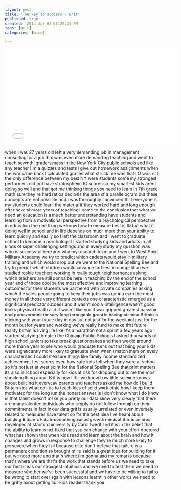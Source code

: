 ```yaml
---
layout: post
title: "The key to success - Grit"
published: true
created:  2014 Apr 03 05:29:23 PM
tags: [grit]
categories: [mind]

---
```


<iframe width="560" height="315" src="//www.youtube.com/embed/H14bBuluwB8" frameborder="0" allowfullscreen></iframe>

when I was 27 years old left a very demanding job in management consulting for
a job that was even more demanding teaching and went to teach seventh-graders
mass in the New York City public schools and like any teacher I'm a quizzes and
tests I give out homework assignments when the war came back I calculated
grades what struck me was that I Q was not the only difference between my best
NY were students some my strongest performers did not have stratospheric IQ
scores so my smartest kids aren't doing so well and that got me thinking things
you need to learn in 7th grade math sure they're hard ratios decibels the area
of a parallelogram but these concepts are not possible and I was thoroughly
convinced that everyone is my students could learn the material if they worked
hard and long enough after several more years of teaching I came to the
conclusion that what we need an education is a much better understanding have
students and learning from a motivational perspective from a psychological
perspective in education the one thing we know how to measure best is IQ but
what if doing well in school and in life depends on much more then your ability
to learn quickly and easily so I left the classroom and I went to graduate
school to become a psychologist I started studying kids and adults in all kinds
of super challenging settings and in every study my question was who is
successful here and why my research team and I went to West Point Military
Academy we try to predict which cadets would stay in military training and
which would drop out we went to the National Spelling Bee and try to predict
which children would advance farthest in competition we studied rookie teachers
working in really tough neighborhoods asking which teachers are still gonna be
here in teaching by the end of the school year and of those cool be the most
effective and improving learning outcomes for their students we partnered with
private companies asking which the sales people going to keep their jobs was
gonna earn the most money in all those very different contexts one
characteristic emerged as a significant predictor success and it wasn't social
intelligence wasn't good looks physical health and it wasn't like you it was
gripped greatest passion and perseverance for very long term goals great is
having stamina Britain is sticking with your future day in day out not just for
the week not just for the month but for years and working we've really hard to
make that future reality britain is living life like it's a marathon not a
sprint a few years ago I started studying threaten the Chicago Public Schools I
asked thousands of high school juniors to take break questionnaires and then we
did around more than a year to see who would graduate turns out that bring your
kids were significantly more likely to graduate even when I match them on every
characteristic I could measure things like family income standardized
achievement test scores even how safe kids felt when they were at school so
it's not just at west point for the National Spelling Bee that print matters
its also in school especially for kids at risk for dropping out to me the most
shocking thing about Brit is how little we know how little science knows about
building it everyday parents and teachers asked me how do I build Britain kids
what do I do to teach kids of solid work ethic how I keep them motivated for
the long run the honest answer is I don't know what I do know is that talent
doesn't make you pretty our data show very clearly that there are many talented
individuals who simply do not follow through on their commitments in fact in
our data grit is usually unrelated or even inversely related to measures have
talent so far the best idea I've heard about building Britain's kids is
something called growth mindset this is an idea developed at stanford
university by Carol twedt and it is in the belief that the ability to learn is
not fixed that you can change with your effort doctored what has shown that
when kids read and learn about the brain and how it changes and grows in
response to challenge they're much more likely to persevere when they fail
because date don't believe that failure is a permanent condition so brought
mine said is a great idea for building for it but we need more and that's where
I'm gonna and my remarks because that's where we are that's the work that
stands before us we need to take our best ideas our strongest intuitions and we
need to test them we need to measure whether we've been successful and we have
to be willing to fail to be wrong to start over again with lessons learnt in
other words we need to be gritty about getting our kids readier thank you

